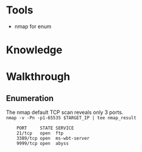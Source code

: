 # Tools
* nmap for enum  
# Knowledge

# Walkthrough
## Enumeration
The nmap default TCP scan reveals only 3 ports.  
```nmap -v -Pn -p1-65535 $TARGET_IP | tee nmap_result```  
```
	PORT     STATE SERVICE
	21/tcp   open  ftp
	3389/tcp open  ms-wbt-server
	9999/tcp open  abyss
```

